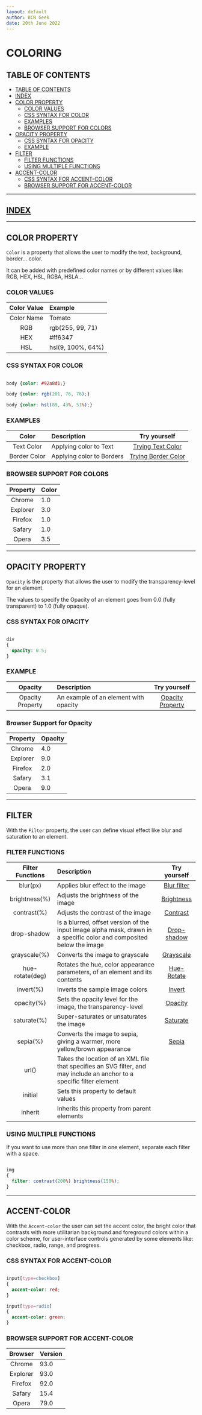 ```yaml
---
layout: default
author: BCN Geek
date: 20th June 2022
---
```


# COLORING

## TABLE OF CONTENTS

- [TABLE OF CONTENTS](#table-of-contents)
- [INDEX](#index)
- [COLOR PROPERTY](#color-property)
  - [COLOR VALUES](#color-values)
  - [CSS SYNTAX FOR COLOR](#css-syntax-for-color)
  - [EXAMPLES](#examples)
  - [BROWSER SUPPORT FOR COLORS](#browser-support-for-colors)
- [OPACITY PROPERTY](#opacity-property)
  - [CSS SYNTAX FOR OPACITY](#css-syntax-for-opacity)
  - [EXAMPLE](#example)
- [FILTER](#filter)
  - [FILTER FUNCTIONS](#filter-functions)
  - [USING MULTIPLE FUNCTIONS](#using-multiple-functions)
- [ACCENT-COLOR](#accent-color)
  - [CSS SYNTAX FOR ACCENT-COLOR](#css-syntax-for-accent-color)
  - [BROWSER SUPPORT FOR ACCENT-COLOR](#browser-support-for-accent-color)

---

## [INDEX](./index.md)

---

## COLOR PROPERTY

`Color` is a property that allows the user to modify the text, background, border... color.

It can be added with predefined color names or by different values like: RGB, HEX, HSL, RGBA, HSLA...

### COLOR VALUES

| Color Value | Example  |
|:----:|:-------------|
|Color Name| Tomato |
| RGB  | rgb(255, 99, 71) |
| HEX  | #ff6347 |
| HSL | hsl(9, 100%, 64%) |

### CSS SYNTAX FOR COLOR

```CSS

body {color: #92a8d1;}

body {color: rgb(201, 76, 76);}

body {color: hsl(89, 43%, 51%);}

```

### EXAMPLES

| Color | Description | Try yourself |
|:----:|:-------------|:----:|
| Text Color | Applying color to Text | [Trying Text Color](https://www.w3schools.com/css/tryit.asp?filename=trycss_color_text) |
| Border Color | Applying color to Borders | [Trying Border Color](https://www.w3schools.com/css/tryit.asp?filename=trycss_color_border) |

### BROWSER SUPPORT FOR COLORS

| Property | Color |
|:----:|:-------------|
| Chrome  | 1.0 |
| Explorer  | 3.0 |
| Firefox | 1.0 |
| Safary | 1.0 |
| Opera | 3.5 |

---

## OPACITY PROPERTY

`Opacity` is the property that allows the user to modify the transparency-level for an element.

The values to specify the Opacity of an element goes from 0.0 (fully transparent) to 1.0 (fully opaque).

### CSS SYNTAX FOR OPACITY

```CSS

div 
{
  opacity: 0.5;
}

```

### EXAMPLE

| Opacity | Description | Try yourself |
|:----:|:-------------|:----:|
| Opacity Property | An example of an element with opacity | [Opacity Property](https://www.w3schools.com/cssref/tryit.asp?filename=trycss3_opacity_box) |

### Browser Support for Opacity

| Property | Opacity |
|:----:|:-------------|
| Chrome  | 4.0 |
| Explorer  | 9.0 |
| Firefox | 2.0 |
| Safary | 3.1 |
| Opera | 9.0 |

---

## FILTER

With the `Filter` property, the user can define visual effect like blur and saturation to an element.

### FILTER FUNCTIONS

|Filter Functions | Description | Try yourself |
|:----:|:-------------|:----:|
| blur(px) | Applies blur effect to the image | [Blur filter](https://www.w3schools.com/cssref/tryit.asp?filename=trycss3_filter_blur) |
| brightness(%) | Adjusts the brightness of the image | [Brightness](https://www.w3schools.com/cssref/tryit.asp?filename=trycss3_filter_brightness) |
| contrast(%) | Adjusts the contrast of the image | [Contrast](https://www.w3schools.com/cssref/tryit.asp?filename=trycss3_filter_contrast) |
| drop-shadow | Is a blurred, offset version of the input image alpha mask, drawn in a specific color and composited below the image | [Drop-shadow](https://www.w3schools.com/cssref/tryit.asp?filename=trycss3_filter_dropshadow) |
| grayscale(%) | Converts the image to grayscale | [Grayscale](https://www.w3schools.com/cssref/tryit.asp?filename=trycss3_filter_grayscale2) |
| hue-rotate(deg) | Rotates the hue, color appearance parameters, of an element and its contents | [Hue-Rotate](https://www.w3schools.com/cssref/tryit.asp?filename=trycss3_filter_huerotate) |
| invert(%) | Inverts the sample image colors | [Invert](https://www.w3schools.com/cssref/tryit.asp?filename=trycss3_filter_invert) |
| opacity(%) | Sets the opacity level for the image, the transparency-level | [Opacity](https://www.w3schools.com/cssref/tryit.asp?filename=trycss3_filter_opacity) |
| saturate(%) | Super-saturates or unsaturates the image | [Saturate](https://www.w3schools.com/cssref/tryit.asp?filename=trycss3_filter_saturate) |
| sepia(%) | Converts the image to sepia, giving a warmer, more yellow/brown appearance | [Sepia](https://www.w3schools.com/cssref/tryit.asp?filename=trycss3_filter_sepia) |
| url() | Takes the location of an XML file that specifies an SVG filter, and may include an anchor to a specific filter element |
| initial | Sets this property to default values |
| inherit | Inherits this property from parent elements |

### USING MULTIPLE FUNCTIONS

If you want to use more than one filter in one element, separate each filter with a space.

```CSS

img 
{
  filter: contrast(200%) brightness(150%);
}

```

---

## ACCENT-COLOR

With the `Accent-color` the user can set the accent color, the bright color that contrasts with more utilitarian background and foreground colors within a color scheme, for user-interface controls generated by some elements like: checkbox, radio, range, and progress.

### CSS SYNTAX FOR ACCENT-COLOR

```CSS

input[type=checkbox] 
{
  accent-color: red;
}

input[type=radio] 
{
  accent-color: green;
}

```

### BROWSER SUPPORT FOR ACCENT-COLOR

| Browser | Version |
|:----:|:-------------|
| Chrome  | 93.0 |
| Explorer  | 93.0 |
| Firefox | 92.0 |
| Safary | 15.4 |
| Opera | 79.0 |
